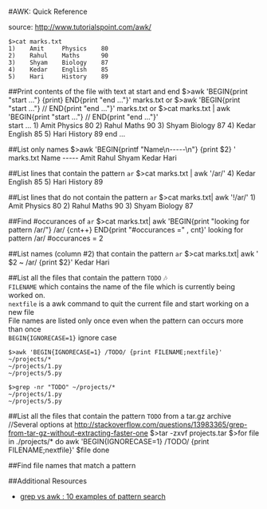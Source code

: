 #AWK: Quick Reference

source: http://www.tutorialspoint.com/awk/

    $>cat marks.txt
    1)    Amit     Physics    80
    2)    Rahul    Maths      90
    3)    Shyam    Biology    87
    4)    Kedar    English    85
    5)    Hari     History    89
    
##Print contents of the file with text at start and end
    $>awk 'BEGIN{print "start ..."} {print} END{print "end ..."}' marks.txt
             or
    $>awk 'BEGIN{print "start ..."} // END{print "end ..."}' marks.txt
             or
    $>cat marks.txt | awk 'BEGIN{print "start ..."} // END{print "end ..."}'                  
    start ...
    1)    Amit     Physics    80
    2)    Rahul    Maths      90
    3)    Shyam    Biology    87
    4)    Kedar    English    85
    5)    Hari     History    89
    end ...    	

##List only names
    $>awk 'BEGIN{printf "Name\n-----\n"} {print $2} ' marks.txt
    Name
    -----
    Amit
    Rahul
    Shyam
    Kedar
    Hari

##List lines that contain the pattern `ar`
    $>cat marks.txt | awk '/ar/' 
    4)    Kedar    English    85
    5)    Hari     History    89

##List lines that do not contain the pattern `ar`
    $>cat marks.txt| awk '!/ar/'
    1)    Amit     Physics    80
    2)    Rahul    Maths      90
    3)    Shyam    Biology    87

##Find #occurances of `ar`
    $>cat marks.txt| awk 'BEGIN{print "looking for pattern /ar/"} /ar/ {cnt++} END{print "#occurances =" , cnt}'
    looking for pattern /ar/
    #occurances = 2

##List names (column #2) that contain the pattern `ar`
    $>cat marks.txt| awk  ' $2 ~ /ar/ {print $2}'
    Kedar
    Hari

##List all the files that contain the pattern `TODO` :notes:  
`FILENAME` which contains the name of the file which is currently being worked on.   
`nextfile` is a awk command to quit the current file and start working on a new file  
File names are listed only once even when the pattern can occurs more than once       
`BEGIN{IGNORECASE=1}` ignore case       

    $>awk 'BEGIN{IGNORECASE=1} /TODO/ {print FILENAME;nextfile}' ~/projects/*  
    ~/projects/1.py  
    ~/projects/5.py  

    $>grep -nr "TODO" ~/projects/*
    ~/projects/1.py  
    ~/projects/5.py  
  

##List all the files that contain the pattern `TODO`  from a tar.gz archive
//Several options at http://stackoverflow.com/questions/13983365/grep-from-tar-gz-without-extracting-faster-one
    $>tar -zxvf projects.tar 
    $>for file in ./projects/*
        do
        awk 'BEGIN{IGNORECASE=1} /TODO/ {print FILENAME;nextfile}' $file
        done

##Find file names that match a pattern


##Additional Resources
* [grep vs awk : 10 examples of pattern search](http://www.theunixschool.com/2012/09/grep-vs-awk-examples-for-pattern-search.html)

